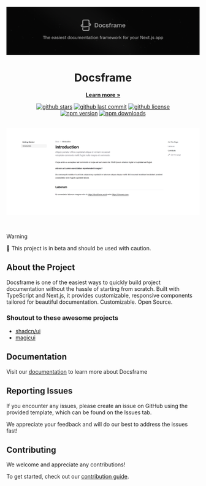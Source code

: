![hero](https://github.com/skredev/docsframe/blob/main/public/GitHub-Header.png)

<h1 align="center">
Docsframe
<br>
</h1>
<p align="center">
<a href="https://docsframe.work"><strong>Learn more »</strong></a>
</p>

<div align="center">
    <a href="https://github.com/skredev/docsframe/stargazers"><img src="https://img.shields.io/github/stars/skredev/docsframe?logo=github&style=flat" alt="github stars" /></a>
    <a href="https://github.com/skredev/docsframe"><img src="https://img.shields.io/github/last-commit/skredev/docsframe/main?logo=git&logoColor=white&style=flat" alt="github last commit" /></a>
    <a href="https://github.com/skredev/docsframe/blob/main/LICENSE"><img src="https://img.shields.io/github/license/skredev/docsframe?logoColor=white&style=flat" alt="github license" /></a>
</div>

<div align="center">
    <a href="https://www.npmjs.com/package/docsframe"><img src="https://img.shields.io/npm/v/docsframe?maxAge=3600" alt="npm version" /></a>
    <a href="https://www.npmjs.com/package/docsframe"><img src="https://img.shields.io/npm/dt/docsframe?maxAge=3600" alt="npm downloads" /></a>
</div>

<br>

![hero](https://github.com/skredev/docsframe/blob/main/public/preview_light.png)

<br>

> [!WARNING]
> 🚧 This project is in beta and should be used with caution.

## About the Project

Docsframe is one of the easiest ways to quickly build project documentation without the hassle of starting from scratch. Built with TypeScript and Next.js, it provides customizable, responsive components tailored for beautiful documentation. Customizable. Open Source.

### Shoutout to these awesome projects

- [shadcn/ui](https://ui.shadcn.com)
- [magicui](https://magicui.design/)

## Documentation

Visit our [documentation](https://docsframe.work/docs) to learn more about Docsframe

## Reporting Issues

If you encounter any issues, please create an issue on GitHub using the provided template, which can be found on the Issues tab.

We appreciate your feedback and will do our best to address the issues fast!

## Contributing

We welcome and appreciate any contributions!

To get started, check out our [contribution guide](https://github.com/skredev/docsframe/blob/main/CONTRIBUTING.md).
